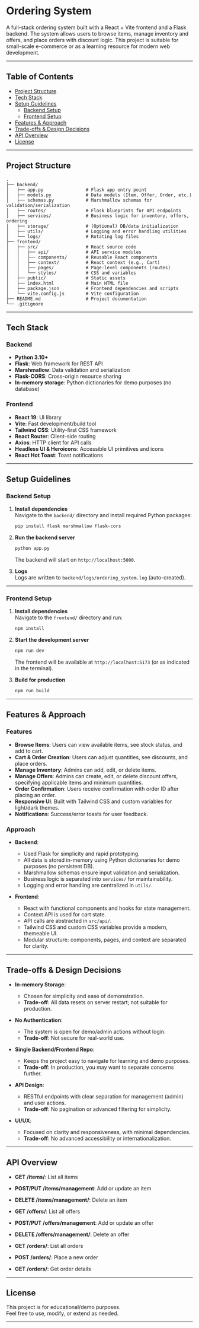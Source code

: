# Ordering System

A full-stack ordering system built with a React + Vite frontend and a Flask backend. The system allows users to browse items, manage inventory and offers, and place orders with discount logic. This project is suitable for small-scale e-commerce or as a learning resource for modern web development.

---

## Table of Contents

- [Project Structure](#project-structure)
- [Tech Stack](#tech-stack)
- [Setup Guidelines](#setup-guidelines)
  - [Backend Setup](#backend-setup)
  - [Frontend Setup](#frontend-setup)
- [Features & Approach](#features--approach)
- [Trade-offs & Design Decisions](#trade-offs--design-decisions)
- [API Overview](#api-overview)
- [License](#license)

---

## Project Structure

```
.
├── backend/
│   ├── app.py                # Flask app entry point
│   ├── models.py             # Data models (Item, Offer, Order, etc.)
│   ├── schemas.py            # Marshmallow schemas for validation/serialization
│   ├── routes/               # Flask blueprints for API endpoints
│   ├── services/             # Business logic for inventory, offers, ordering
│   ├── storage/              # (Optional) DB/data initialization
│   ├── utils/                # Logging and error handling utilities
│   └── logs/                 # Rotating log files
├── frontend/
│   ├── src/                  # React source code
│   │   ├── api/              # API service modules
│   │   ├── components/       # Reusable React components
│   │   ├── context/          # React context (e.g., Cart)
│   │   ├── pages/            # Page-level components (routes)
│   │   └── styles/           # CSS and variables
│   ├── public/               # Static assets
│   ├── index.html            # Main HTML file
│   ├── package.json          # Frontend dependencies and scripts
│   └── vite.config.js        # Vite configuration
├── README.md                 # Project documentation
└── .gitignore
```

---

## Tech Stack

### Backend

- **Python 3.10+**
- **Flask**: Web framework for REST API
- **Marshmallow**: Data validation and serialization
- **Flask-CORS**: Cross-origin resource sharing
- **In-memory storage**: Python dictionaries for demo purposes (no database)

### Frontend

- **React 19**: UI library
- **Vite**: Fast development/build tool
- **Tailwind CSS**: Utility-first CSS framework
- **React Router**: Client-side routing
- **Axios**: HTTP client for API calls
- **Headless UI & Heroicons**: Accessible UI primitives and icons
- **React Hot Toast**: Toast notifications

---

## Setup Guidelines

### Backend Setup

1. **Install dependencies**  
   Navigate to the `backend/` directory and install required Python packages:
   ```sh
   pip install flask marshmallow flask-cors
   ```

2. **Run the backend server**
   ```sh
   python app.py
   ```
   The backend will start on `http://localhost:5000`.

3. **Logs**  
   Logs are written to `backend/logs/ordering_system.log` (auto-created).

---

### Frontend Setup

1. **Install dependencies**  
   Navigate to the `frontend/` directory and run:
   ```sh
   npm install
   ```

2. **Start the development server**
   ```sh
   npm run dev
   ```
   The frontend will be available at `http://localhost:5173` (or as indicated in the terminal).

3. **Build for production**
   ```sh
   npm run build
   ```

---

## Features & Approach

### Features

- **Browse Items**: Users can view available items, see stock status, and add to cart.
- **Cart & Order Creation**: Users can adjust quantities, see discounts, and place orders.
- **Manage Inventory**: Admins can add, edit, or delete items.
- **Manage Offers**: Admins can create, edit, or delete discount offers, specifying applicable items and minimum quantities.
- **Order Confirmation**: Users receive confirmation with order ID after placing an order.
- **Responsive UI**: Built with Tailwind CSS and custom variables for light/dark themes.
- **Notifications**: Success/error toasts for user feedback.

### Approach

- **Backend**:  
  - Used Flask for simplicity and rapid prototyping.
  - All data is stored in-memory using Python dictionaries for demo purposes (no persistent DB).
  - Marshmallow schemas ensure input validation and serialization.
  - Business logic is separated into `services/` for maintainability.
  - Logging and error handling are centralized in `utils/`.

- **Frontend**:  
  - React with functional components and hooks for state management.
  - Context API is used for cart state.
  - API calls are abstracted in `src/api/`.
  - Tailwind CSS and custom CSS variables provide a modern, themeable UI.
  - Modular structure: components, pages, and context are separated for clarity.

---

## Trade-offs & Design Decisions

- **In-memory Storage**:  
  - Chosen for simplicity and ease of demonstration.  
  - **Trade-off**: All data resets on server restart; not suitable for production.

- **No Authentication**:  
  - The system is open for demo/admin actions without login.
  - **Trade-off**: Not secure for real-world use.

- **Single Backend/Frontend Repo**:  
  - Keeps the project easy to navigate for learning and demo purposes.
  - **Trade-off**: In production, you may want to separate concerns further.

- **API Design**:  
  - RESTful endpoints with clear separation for management (admin) and user actions.
  - **Trade-off**: No pagination or advanced filtering for simplicity.

- **UI/UX**:  
  - Focused on clarity and responsiveness, with minimal dependencies.
  - **Trade-off**: No advanced accessibility or internationalization.

---

## API Overview

- **GET /items/**: List all items
- **POST/PUT /items/management**: Add or update an item
- **DELETE /items/management/<id>**: Delete an item

- **GET /offers/**: List all offers
- **POST/PUT /offers/management**: Add or update an offer
- **DELETE /offers/management/<id>**: Delete an offer

- **GET /orders/**: List all orders
- **POST /orders/**: Place a new order
- **GET /orders/<id>**: Get order details

---

## License

This project is for educational/demo purposes.  
Feel free to use, modify, or extend as needed.

---
